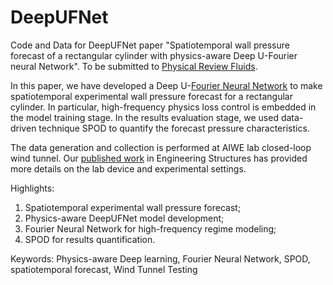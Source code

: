 # DeepUFNet
Code and Data for DeepUFNet paper "Spatiotemporal wall pressure forecast of a rectangular cylinder with physics-aware Deep U-Fourier neural Network". To be submitted to [Physical Review Fluids](https://journals.aps.org/prfluids/).


In this paper, we have developed a Deep U-[Fourier Neural Network](https://arxiv.org/abs/2010.08895) to make spatiotemporal experimental wall pressure forecast for a rectangular cylinder. In particular, high-frequency physics loss control is embedded in the model training stage. In the results evaluation stage, we used data-driven technique SPOD to quantify the forecast pressure characteristics. 

The data generation and collection is performed at AIWE lab closed-loop wind tunnel. Our [published work](https://www.sciencedirect.com/science/article/pii/S0141029624020686) in Engineering Structures has provided more details on the lab device and experimental settings. 

Highlights: 
1. Spatiotemporal experimental wall pressure forecast; 
2. Physics-aware DeepUFNet model development; 
3. Fourier Neural Network for high-frequency regime modeling;
4. SPOD for results quantification. 

Keywords: Physics-aware Deep learning, Fourier Neural Network, SPOD, spatiotemporal forecast, Wind Tunnel Testing